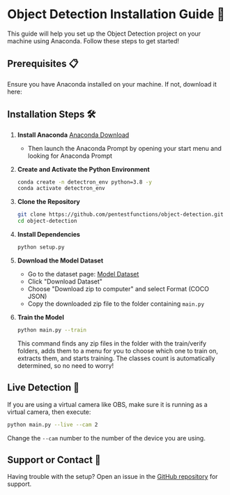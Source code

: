 # Object Detection Installation Guide 🚀

This guide will help you set up the Object Detection project on your machine using Anaconda. Follow these steps to get started!

## Prerequisites 📋

Ensure you have Anaconda installed on your machine. If not, download it here:

## Installation Steps 🛠️

1. **Install Anaconda**
   [Anaconda Download](https://www.anaconda.com/download/success)
   - Then launch the Anaconda Prompt by opening your start menu and looking for Anaconda Prompt

3. **Create and Activate the Python Environment**
   ```bash
   conda create -n detectron_env python=3.8 -y
   conda activate detectron_env
   ```

4. **Clone the Repository**
   ```bash
   git clone https://github.com/pentestfunctions/object-detection.git
   cd object-detection
   ```

5. **Install Dependencies**
   ```bash
   python setup.py
   ```

6. **Download the Model Dataset**
   - Go to the dataset page: [Model Dataset](https://universe.roboflow.com/navrachana-university-l5d92/car_models-izfw0/dataset/1)
   - Click "Download Dataset"
   - Choose "Download zip to computer" and select Format (COCO JSON)
   - Copy the downloaded zip file to the folder containing `main.py`

7. **Train the Model**
   ```bash
   python main.py --train
   ```
   This command finds any zip files in the folder with the train/verify folders, adds them to a menu for you to choose which one to train on, extracts them, and starts training. The classes count is automatically determined, so no need to worry!

## Live Detection 🎥

If you are using a virtual camera like OBS, make sure it is running as a virtual camera, then execute:
```bash
python main.py --live --cam 2
```
Change the `--cam` number to the number of the device you are using.

## Support or Contact 🤝

Having trouble with the setup? Open an issue in the [GitHub repository](https://github.com/pentestfunctions/object-detection/issues) for support.
